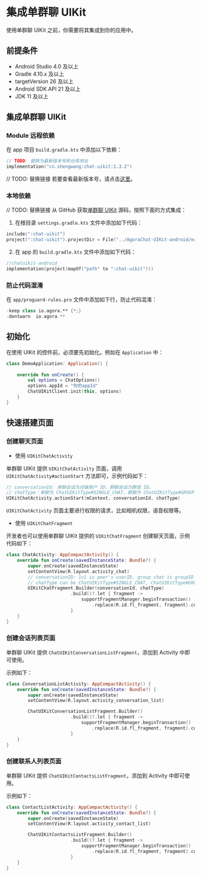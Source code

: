 # 集成单群聊 UIKit

<Toc />

使用单群聊 UIKit 之前，你需要将其集成到你的应用中。

## 前提条件

- Android Studio 4.0 及以上
- Gradle 4.10.x 及以上
- targetVersion 26 及以上
- Android SDK API 21 及以上
- JDK 11 及以上

## 集成单群聊 UIKit

### Module 远程依赖

在 app 项目 `build.gradle.kts` 中添加以下依赖：

```kotlin
// TODO: 替换为最新版本号和仓库地址
implementation("cn.shengwang:chat-uikit:1.3.2")
```
// TODO: 替换链接
若要查看最新版本号，请点击[这里](https://central.sonatype.com/artifact/io.hyphenate/ease-chat-kit/versions)。

### 本地依赖
// TODO: 替换链接
从 GitHub 获取[单群聊 UIKit](https://github.com/Shengwang-Community/ShengwangChat-UIKit-android) 源码，按照下面的方式集成：

1. 在根目录 `settings.gradle.kts` 文件中添加如下代码：

```kotlin
include(":chat-uikit")
project(":chat-uikit").projectDir = File("../AgoraChat-UIKit-android/ease-im-kit")
```

2. 在 app 的 `build.gradle.kts` 文件中添加如下代码：

```kotlin
//chatuikit-android
implementation(project(mapOf("path" to ":chat-uikit")))
```

### 防止代码混淆

在 `app/proguard-rules.pro` 文件中添加如下行，防止代码混淆：

```kotlin
-keep class io.agora.** {*;}
-dontwarn  io.agora.**
```

## 初始化

在使用 UIKit 的控件前，必须要先初始化。例如在 `Application` 中：

```kotlin
class DemoApplication: Application() {
    
    override fun onCreate() {
        val options = ChatOptions()
        options.appId = "你的appId"
        ChatUIKitClient.init(this, options)
    }
}
```

## 快速搭建页面

### 创建聊天页面

- 使用 `UIKitChatActivity`

单群聊 UIKit 提供 `UIKitChatActivity` 页面，调用 `UIKitChatActivity#actionStart` 方法即可，示例代码如下：

```kotlin
// conversationId: 单聊会话为对端用户 ID，群聊会话为群组 ID。
// chatType：单聊为 ChatUIKitType#SINGLE_CHAT，群聊为 ChatUIKitType#GROUP_CHAT。
UIKitChatActivity.actionStart(mContext, conversationId, chatType)
```
`UIKitChatActivity` 页面主要进行权限的请求，比如相机权限，语音权限等。

- 使用 `UIKitChatFragment`

开发者也可以使用单群聊 UIKit 提供的 `UIKitChatFragment` 创建聊天页面，示例代码如下：

```kotlin
class ChatActivity: AppCompactActivity() {
    override fun onCreate(savedInstanceState: Bundle?) {
        super.onCreate(savedInstanceState)
        setContentView(R.layout.activity_chat)
        // conversationID: 1v1 is peer's userID, group chat is groupID
        // chatType can be ChatUIKitType#SINGLE_CHAT, ChatUIKitType#GROUP_CHAT
        UIKitChatFragment.Builder(conversationId, chatType)
                        .build()?.let { fragment ->
                            supportFragmentManager.beginTransaction()
                                .replace(R.id.fl_fragment, fragment).commit()
                        }
    }
}
```

### 创建会话列表页面

单群聊 UIKit 提供 `ChatUIKitConversationListFragment`，添加到 Activity 中即可使用。

示例如下：

```kotlin
class ConversationListActivity: AppCompactActivity() {
    override fun onCreate(savedInstanceState: Bundle?) {
        super.onCreate(savedInstanceState)
        setContentView(R.layout.activity_conversation_list)

        ChatUIKitConversationListFragment.Builder()
                        .build()?.let { fragment ->
                            supportFragmentManager.beginTransaction()
                                .replace(R.id.fl_fragment, fragment).commit()
                        }
    }
}
```

### 创建联系人列表页面

单群聊 UIKit 提供 `ChatUIKitContactsListFragment`，添加到 Activity 中即可使用。

示例如下：

```kotlin
class ContactListActivity: AppCompactActivity() {
    override fun onCreate(savedInstanceState: Bundle?) {
        super.onCreate(savedInstanceState)
        setContentView(R.layout.activity_contact_list)

        ChatUIKitContactsListFragment.Builder()
                        .build()?.let { fragment ->
                            supportFragmentManager.beginTransaction()
                                .replace(R.id.fl_fragment, fragment).commit()
                        }
    }
}
```

